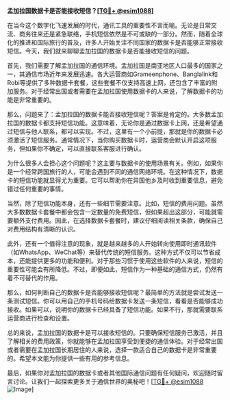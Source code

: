**孟加拉国数据卡是否能接收短信？[[TG💪+ @esim1088](https://t.me/s/esim1088)]**

在当今这个数字化飞速发展的时代，通讯工具的重要性不言而喻。无论是日常交流、商务往来还是紧急联络，手机短信依然是不可或缺的一部分。然而，随着全球化的推进和国际旅行的普及，许多人开始关注不同国家的数据卡是否能够正常接收短信。今天，我们就来聊聊孟加拉国的数据卡是否能接收短信的问题。

首先，我们需要了解孟加拉国的通信环境。孟加拉国是南亚地区人口最多的国家之一，其通信市场近年来发展迅速。各大运营商如Grameenphone、Banglalink和Robi等提供了多种数据卡套餐，这些套餐不仅支持高速上网，还包含了丰富的附加服务。对于经常出国或者需要在孟加拉国使用数据卡的人来说，了解数据卡的功能是非常重要的。

那么，问题来了：孟加拉国的数据卡能否接收短信呢？答案是肯定的。大多数孟加拉国的数据卡都支持短信功能。这意味着，无论你是通过数据卡上网，还是希望通过短信与他人联系，都可以实现。不过，这里有一个小前提，那就是你的数据卡必须激活了短信服务。通常情况下，当你购买数据卡时，运营商会默认开启这项服务，但如果你不确定，可以直接联系客服进行确认。

为什么很多人会担心这个问题呢？这主要与数据卡的使用场景有关。例如，如果你是一个经常跨国旅行的人，可能会遇到不同的通信网络环境。在这种情况下，数据卡的短信功能就显得尤为重要。它可以帮助你在异国他乡及时收到重要信息，避免错过任何重要的事情。

当然，除了短信功能本身，还有一些细节需要注意。比如，短信的费用问题。虽然大多数数据卡套餐中都会包含一定数量的免费短信，但如果超出这部分，可能就需要额外支付费用。因此，在选择数据卡套餐时，建议仔细阅读相关条款，确保自己对费用结构有清晰的认识。

此外，还有一个值得注意的现象，就是越来越多的人开始转向使用即时通讯软件（如WhatsApp、WeChat等）来替代传统的短信服务。这种方式不仅可以节省成本，还能提供更多的功能和便利。对于那些习惯于使用这些软件的人来说，短信的重要性可能会有所降低。不过，即便如此，短信作为一种基础的通信方式，仍然有着不可替代的作用。

那么，如何判断自己的数据卡是否能够接收短信呢？最简单的方法就是尝试发送一条测试短信。你可以用自己的手机号码给数据卡发送一条短信，看看是否能够成功接收。如果可以，说明你的数据卡已经具备了短信功能。如果不行，那就需要联系运营商进行检查和设置。

总的来说，孟加拉国的数据卡是可以接收短信的。只要确保短信服务已激活，并且了解相关的费用政策，你就能够在孟加拉国享受到便捷的通信体验。对于经常出国或者需要在孟加拉国长期居住的人来说，选择一款适合自己的数据卡是非常重要的。希望本文能为你提供一些有用的参考信息。

最后，如果你对孟加拉国的数据卡或者其他国际通信问题有任何疑问，欢迎随时留言讨论。让我们一起探索更多关于通信世界的奥秘吧！[[TG💪+ @esim1088](https://t.me/s/esim1088) ![Image](https://i.postimg.cc/4NQfJmqS/Snipaste-2025-05-13-00-14-12.png)]